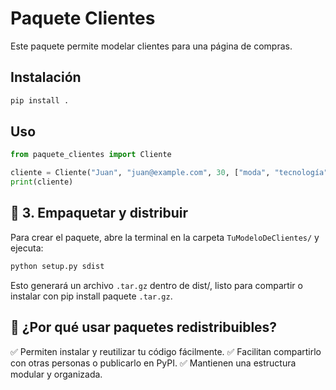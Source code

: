 # Paquete Clientes
Este paquete permite modelar clientes para una página de compras.

## Instalación
```bash
pip install .
```

## Uso
```python
from paquete_clientes import Cliente

cliente = Cliente("Juan", "juan@example.com", 30, ["moda", "tecnología"])
print(cliente)
```

## 📌 **3. Empaquetar y distribuir**
Para crear el paquete, abre la terminal en la carpeta `TuModeloDeClientes/` y ejecuta:

```bash
python setup.py sdist
```
Esto generará un archivo `.tar.gz` dentro de dist/, listo para compartir o instalar con pip install paquete `.tar.gz`.

## 🎯 ¿Por qué usar paquetes redistribuibles?
✅ Permiten instalar y reutilizar tu código fácilmente.
✅ Facilitan compartirlo con otras personas o publicarlo en PyPI.
✅ Mantienen una estructura modular y organizada.